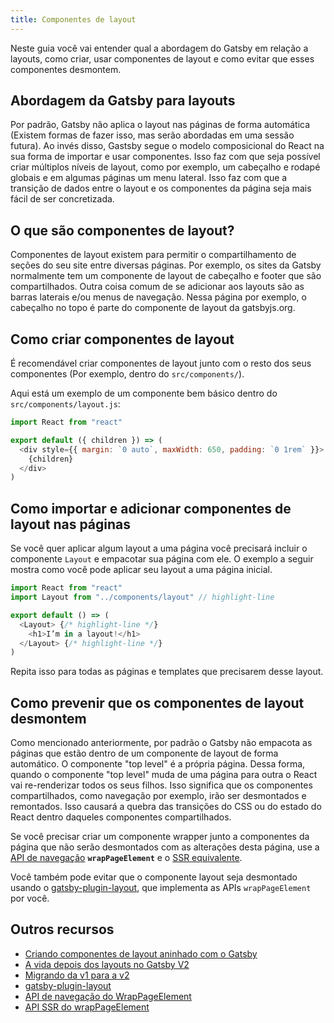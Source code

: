 ```yaml
---
title: Componentes de layout
---
```


Neste guia você vai entender qual a abordagem do Gatsby em relação a layouts, como criar, usar componentes de layout e como evitar que esses componentes desmontem.

## Abordagem da Gatsby para layouts

Por padrão, Gatsby não aplica o layout nas páginas de forma automática (Existem formas de fazer isso, mas serão abordadas em uma sessão futura). Ao invés disso, Gastsby segue o modelo composicional do React na sua forma de importar e usar componentes. Isso faz com que seja possível criar múltiplos níveis de layout, como por exemplo, um cabeçalho e rodapé globais e em algumas páginas um menu lateral. Isso faz com que a transição de dados entre o layout e os componentes da página seja mais fácil de ser concretizada.

## O que são componentes de layout?

Componentes de layout existem para permitir o compartilhamento de seções do seu site entre diversas páginas. Por exemplo, os sites da Gatsby normalmente tem um componente de layout de cabeçalho e footer que são compartilhados. Outra coisa comum de se adicionar aos layouts são as barras laterais e/ou menus de navegação. Nessa página por exemplo, o cabeçalho no topo é parte do componente de layout da gatsbyjs.org.

## Como criar componentes de layout

É recomendável criar componentes de layout junto com o resto dos seus componentes (Por exemplo, dentro do `src/components/`).

Aqui está um exemplo de um componente bem básico dentro do `src/components/layout.js`:

```jsx:title=src/components/layout.js
import React from "react"

export default ({ children }) => (
  <div style={{ margin: `0 auto`, maxWidth: 650, padding: `0 1rem` }}>
    {children}
  </div>
)
```

## Como importar e adicionar componentes de layout nas páginas

Se você quer aplicar algum layout a uma página você precisará incluir o componente `Layout` e empacotar sua página com ele. O exemplo a seguir mostra como você pode aplicar seu layout a uma página inicial.

```jsx:title=src/pages/index.js
import React from "react"
import Layout from "../components/layout" // highlight-line

export default () => (
  <Layout> {/* highlight-line */}
    <h1>I’m in a layout!</h1>
  </Layout> {/* highlight-line */}
)
```

Repita isso para todas as páginas e templates que precisarem desse layout.

## Como prevenir que os componentes de layout desmontem 

Como mencionado anteriormente, por padrão o Gatsby não empacota as páginas que estão dentro de um componente de layout de forma automático. O componente "top level" é a própria página. Dessa forma, quando o componente "top level" muda de uma página para outra o React vai re-renderizar todos os seus filhos. Isso significa que os componentes compartilhados, como navegação por exemplo, irão ser desmontados e remontados. Isso causará a quebra das transições do CSS ou do estado do React dentro daqueles componentes compartilhados.

Se você precisar criar um componente wrapper junto a componentes da página que não serão desmontados com as alterações desta página, use a [API de navegação](/docs/browser-apis/#wrapPageElement) **`wrapPageElement`** e o [SSR equivalente](/docs/ssr-apis/#wrapPageElement).

Você também pode evitar que o componente layout seja desmontado usando o [gatsby-plugin-layout](/packages/gatsby-plugin-layout/), que implementa as APIs `wrapPageElement` por você. 

## Outros recursos

- [Criando componentes de layout aninhado com o Gatsby](/tutorial/part-three/)
- [A vida depois dos layouts no Gatsby V2](/blog/2018-06-08-life-after-layouts/)
- [Migrando da v1 para a v2](/docs/migrating-from-v1-to-v2/#remove-or-refactor-layout-components)
- [gatsby-plugin-layout](/packages/gatsby-plugin-layout/)
- [API de navegação do WrapPageElement](/docs/browser-apis/#wrapPageElement)
- [API SSR do wrapPageElement](/docs/ssr-apis/#wrapPageElement)
